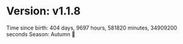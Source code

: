 # Version: v1.1.8
Time since birth: 404 days, 9697 hours, 581820 minutes, 34909200 seconds
Season: Autumn 🍁

